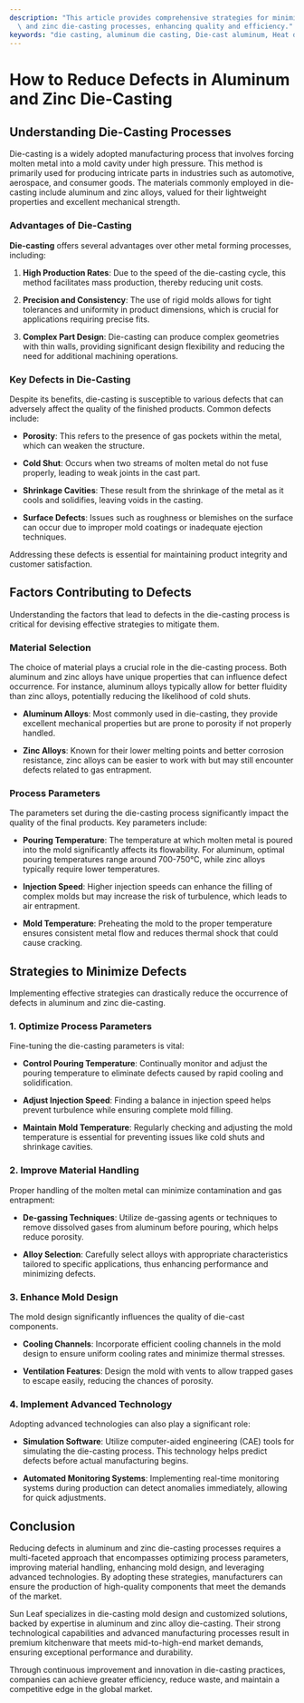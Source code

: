 ```yaml
---
description: "This article provides comprehensive strategies for minimizing defects in aluminum\
  \ and zinc die-casting processes, enhancing quality and efficiency."
keywords: "die casting, aluminum die casting, Die-cast aluminum, Heat dissipation performance"
---
```

# How to Reduce Defects in Aluminum and Zinc Die-Casting

## Understanding Die-Casting Processes

Die-casting is a widely adopted manufacturing process that involves forcing molten metal into a mold cavity under high pressure. This method is primarily used for producing intricate parts in industries such as automotive, aerospace, and consumer goods. The materials commonly employed in die-casting include aluminum and zinc alloys, valued for their lightweight properties and excellent mechanical strength.

### Advantages of Die-Casting

**Die-casting** offers several advantages over other metal forming processes, including:

1. **High Production Rates**: Due to the speed of the die-casting cycle, this method facilitates mass production, thereby reducing unit costs.
   
2. **Precision and Consistency**: The use of rigid molds allows for tight tolerances and uniformity in product dimensions, which is crucial for applications requiring precise fits.

3. **Complex Part Design**: Die-casting can produce complex geometries with thin walls, providing significant design flexibility and reducing the need for additional machining operations.

### Key Defects in Die-Casting

Despite its benefits, die-casting is susceptible to various defects that can adversely affect the quality of the finished products. Common defects include:

- **Porosity**: This refers to the presence of gas pockets within the metal, which can weaken the structure.
  
- **Cold Shut**: Occurs when two streams of molten metal do not fuse properly, leading to weak joints in the cast part.

- **Shrinkage Cavities**: These result from the shrinkage of the metal as it cools and solidifies, leaving voids in the casting.

- **Surface Defects**: Issues such as roughness or blemishes on the surface can occur due to improper mold coatings or inadequate ejection techniques.

Addressing these defects is essential for maintaining product integrity and customer satisfaction.

## Factors Contributing to Defects

Understanding the factors that lead to defects in the die-casting process is critical for devising effective strategies to mitigate them.

### Material Selection

The choice of material plays a crucial role in the die-casting process. Both aluminum and zinc alloys have unique properties that can influence defect occurrence. For instance, aluminum alloys typically allow for better fluidity than zinc alloys, potentially reducing the likelihood of cold shuts.

- **Aluminum Alloys**: Most commonly used in die-casting, they provide excellent mechanical properties but are prone to porosity if not properly handled.

- **Zinc Alloys**: Known for their lower melting points and better corrosion resistance, zinc alloys can be easier to work with but may still encounter defects related to gas entrapment.

### Process Parameters

The parameters set during the die-casting process significantly impact the quality of the final products. Key parameters include:

- **Pouring Temperature**: The temperature at which molten metal is poured into the mold significantly affects its flowability. For aluminum, optimal pouring temperatures range around 700-750°C, while zinc alloys typically require lower temperatures.

- **Injection Speed**: Higher injection speeds can enhance the filling of complex molds but may increase the risk of turbulence, which leads to air entrapment.

- **Mold Temperature**: Preheating the mold to the proper temperature ensures consistent metal flow and reduces thermal shock that could cause cracking.

## Strategies to Minimize Defects

Implementing effective strategies can drastically reduce the occurrence of defects in aluminum and zinc die-casting.

### 1. Optimize Process Parameters

Fine-tuning the die-casting parameters is vital:

- **Control Pouring Temperature**: Continually monitor and adjust the pouring temperature to eliminate defects caused by rapid cooling and solidification.

- **Adjust Injection Speed**: Finding a balance in injection speed helps prevent turbulence while ensuring complete mold filling.

- **Maintain Mold Temperature**: Regularly checking and adjusting the mold temperature is essential for preventing issues like cold shuts and shrinkage cavities.

### 2. Improve Material Handling

Proper handling of the molten metal can minimize contamination and gas entrapment:

- **De-gassing Techniques**: Utilize de-gassing agents or techniques to remove dissolved gases from aluminum before pouring, which helps reduce porosity.

- **Alloy Selection**: Carefully select alloys with appropriate characteristics tailored to specific applications, thus enhancing performance and minimizing defects.

### 3. Enhance Mold Design

The mold design significantly influences the quality of die-cast components. 

- **Cooling Channels**: Incorporate efficient cooling channels in the mold design to ensure uniform cooling rates and minimize thermal stresses.

- **Ventilation Features**: Design the mold with vents to allow trapped gases to escape easily, reducing the chances of porosity.

### 4. Implement Advanced Technology

Adopting advanced technologies can also play a significant role:

- **Simulation Software**: Utilize computer-aided engineering (CAE) tools for simulating the die-casting process. This technology helps predict defects before actual manufacturing begins.

- **Automated Monitoring Systems**: Implementing real-time monitoring systems during production can detect anomalies immediately, allowing for quick adjustments.

## Conclusion

Reducing defects in aluminum and zinc die-casting processes requires a multi-faceted approach that encompasses optimizing process parameters, improving material handling, enhancing mold design, and leveraging advanced technologies. By adopting these strategies, manufacturers can ensure the production of high-quality components that meet the demands of the market.

Sun Leaf specializes in die-casting mold design and customized solutions, backed by expertise in aluminum and zinc alloy die-casting. Their strong technological capabilities and advanced manufacturing processes result in premium kitchenware that meets mid-to-high-end market demands, ensuring exceptional performance and durability.

Through continuous improvement and innovation in die-casting practices, companies can achieve greater efficiency, reduce waste, and maintain a competitive edge in the global market.
